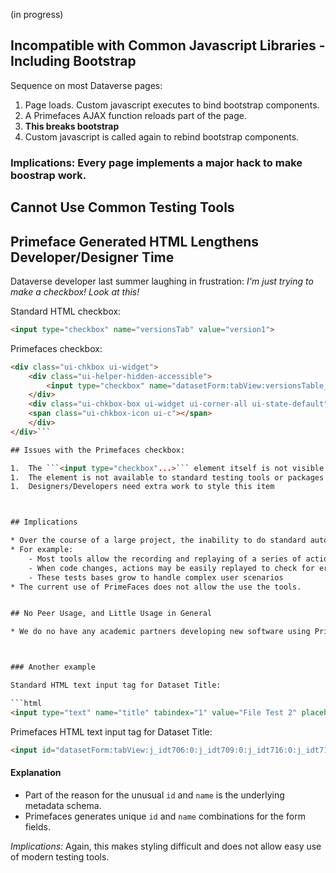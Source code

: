 (in progress)


## Incompatible with Common Javascript Libraries - Including Bootstrap

Sequence on most Dataverse pages:

1. Page loads.  Custom javascript executes to bind bootstrap components.
2. A Primefaces AJAX function reloads part of the page.
3. **This breaks bootstrap**
4. Custom javascript is called again to rebind bootstrap components.

### Implications: **Every page** implements a major hack to make boostrap work.

## Cannot Use Common Testing Tools

## Primeface Generated HTML Lengthens Developer/Designer Time

Dataverse developer last summer laughing in frustration: *I'm just trying to make a checkbox!  Look at this!*

Standard HTML checkbox:  

```html
<input type="checkbox" name="versionsTab" value="version1">
```

Primefaces checkbox: 

```html
<div class="ui-chkbox ui-widget">
    <div class="ui-helper-hidden-accessible">
        <input type="checkbox" name="datasetForm:tabView:versionsTable_checkbox">
    </div>
    <div class="ui-chkbox-box ui-widget ui-corner-all ui-state-default">
    <span class="ui-chkbox-icon ui-c"></span>
    </div>
</div>```

## Issues with the Primefaces checkbox:

1.  The ```<input type="checkbox"...>``` element itself is not visible to the user.
1.  The element is not available to standard testing tools or packages which depend on visibility and names.
1.  Designers/Developers need extra work to style this item



## Implications

* Over the course of a large project, the inability to do standard automated testing can minimally lead to tens of thousands of dollars in lost staff time.
* For example:
    - Most tools allow the recording and replaying of a series of actions.  This recording/replaying is based on the use of standard HTML elements with stable ```id``` or ```name``` tags.
    - When code changes, actions may be easily replayed to check for errors.
    - These tests bases grow to handle complex user scenarios
* The current use of PrimeFaces does not allow the use the tools.  


## No Peer Usage, and Little Usage in General

* We do no have any academic partners developing new software using Primefaces



### Another example

Standard HTML text input tag for Dataset Title:  

```html
<input type="text" name="title" tabindex="1" value="File Test 2" placeholder="Enter title...">
```

Primefaces HTML text input tag for Dataset Title:   

```html
<input id="datasetForm:tabView:j_idt706:0:j_idt709:0:j_idt716:0:j_idt718:0:inputText" class="ui-inputfield ui-inputtext ui-widget ui-state-default ui-corner-all form-control" type="text" tabindex="1" value="File Test 2" name="datasetForm:tabView:j_idt706:0:j_idt709:0:j_idt716:0:j_idt718:0:inputText" role="textbox" aria-disabled="false" aria-readonly="false" aria-multiline="false" placeholder="Enter title...">
```

#### Explanation

* Part of the reason for the unusual ```id``` and ```name``` is the underlying metadata schema.
* Primefaces generates unique ```id``` and ```name``` combinations for the form fields.

*Implications:*  Again, this makes styling difficult and does not allow easy use of modern testing tools.






